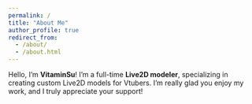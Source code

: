 ```yaml
---
permalink: /
title: "About Me"
author_profile: true
redirect_from: 
  - /about/
  - /about.html
---
```


Hello, I’m **VitaminSu**!
I’m a full-time **Live2D modeler**, specializing in creating custom Live2D models for Vtubers. 
I’m really glad you enjoy my work, and I truly appreciate your support!

